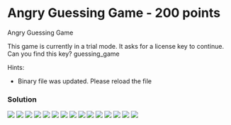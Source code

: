 # Angry Guessing Game - 200 points

Angry Guessing Game

This game is currently in a trial mode. It asks for a license key to continue. Can you find this key?
guessing_game

Hints:
* Binary file was updated. Please reload the file

### Solution
![](https://github.com/texh0k0t/VolgaCTF-2017-Quals-Write-Up/blob/master/Angry%20Guessing%20Game/assets/Screenshot_1.png)
![](https://github.com/texh0k0t/VolgaCTF-2017-Quals-Write-Up/blob/master/Angry%20Guessing%20Game/assets/Screenshot_1.png)
![](https://github.com/texh0k0t/VolgaCTF-2017-Quals-Write-Up/blob/master/Angry%20Guessing%20Game/assets/Screenshot_1.png)
![](https://github.com/texh0k0t/VolgaCTF-2017-Quals-Write-Up/blob/master/Angry%20Guessing%20Game/assets/Screenshot_1.png)
![](https://github.com/texh0k0t/VolgaCTF-2017-Quals-Write-Up/blob/master/Angry%20Guessing%20Game/assets/Screenshot_1.png)
![](https://github.com/texh0k0t/VolgaCTF-2017-Quals-Write-Up/blob/master/Angry%20Guessing%20Game/assets/Screenshot_1.png)
![](https://github.com/texh0k0t/VolgaCTF-2017-Quals-Write-Up/blob/master/Angry%20Guessing%20Game/assets/Screenshot_1.png)
![](https://github.com/texh0k0t/VolgaCTF-2017-Quals-Write-Up/blob/master/Angry%20Guessing%20Game/assets/Screenshot_1.png)
![](https://github.com/texh0k0t/VolgaCTF-2017-Quals-Write-Up/blob/master/Angry%20Guessing%20Game/assets/Screenshot_1.png)
![](https://github.com/texh0k0t/VolgaCTF-2017-Quals-Write-Up/blob/master/Angry%20Guessing%20Game/assets/Screenshot_1.png)
![](https://github.com/texh0k0t/VolgaCTF-2017-Quals-Write-Up/blob/master/Angry%20Guessing%20Game/assets/Screenshot_1.png)
![](https://github.com/texh0k0t/VolgaCTF-2017-Quals-Write-Up/blob/master/Angry%20Guessing%20Game/assets/Screenshot_1.png)
![](https://github.com/texh0k0t/VolgaCTF-2017-Quals-Write-Up/blob/master/Angry%20Guessing%20Game/assets/Screenshot_1.png)
![](https://github.com/texh0k0t/VolgaCTF-2017-Quals-Write-Up/blob/master/Angry%20Guessing%20Game/assets/Screenshot_1.png)
![](https://github.com/texh0k0t/VolgaCTF-2017-Quals-Write-Up/blob/master/Angry%20Guessing%20Game/assets/Screenshot_1.png)